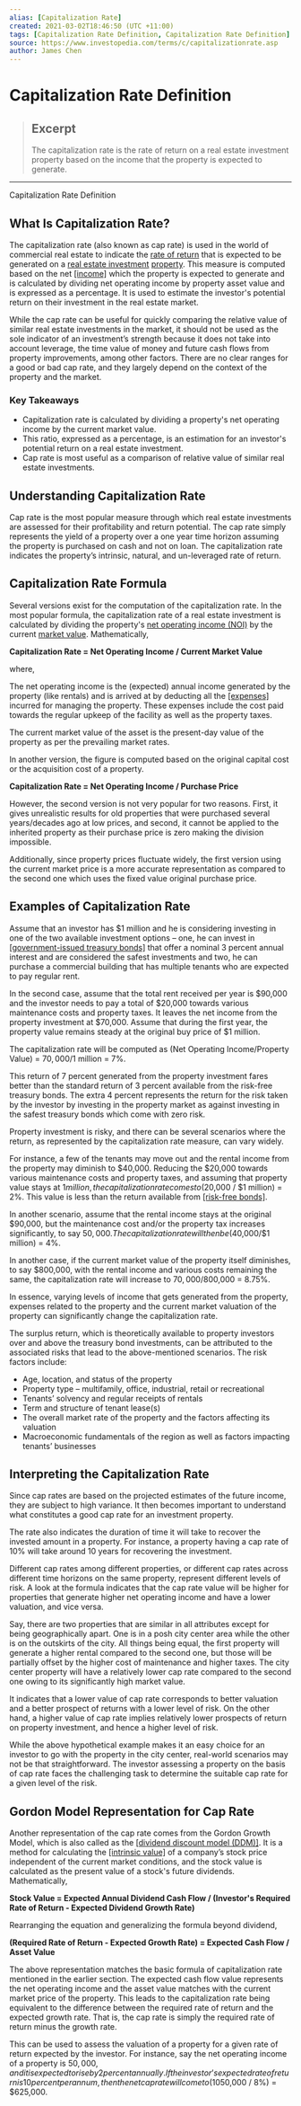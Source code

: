```yaml
---
alias: [Capitalization Rate]
created: 2021-03-02T18:46:50 (UTC +11:00)
tags: [Capitalization Rate Definition, Capitalization Rate Definition]
source: https://www.investopedia.com/terms/c/capitalizationrate.asp
author: James Chen
---
```


# Capitalization Rate Definition

> ## Excerpt
> The capitalization rate is the rate of return on a real estate investment property based on the income that the property is expected to generate.

---

Capitalization Rate Definition
## What Is Capitalization Rate?

The capitalization rate (also known as cap rate) is used in the world of commercial real estate to indicate the [rate of return](https://www.investopedia.com/terms/r/rateofreturn.asp) that is expected to be generated on a [real estate investment](https://www.investopedia.com/terms/i/investmentrealestate.asp) [property](https://www.investopedia.com/terms/p/property.asp). This measure is computed based on the net [[income]](https://www.investopedia.com/terms/i/income.asp) which the property is expected to generate and is calculated by dividing net operating income by property asset value and is expressed as a percentage. It is used to estimate the investor's potential return on their investment in the real estate market.

While the cap rate can be useful for quickly comparing the relative value of similar real estate investments in the market, it should not be used as the sole indicator of an investment’s strength because it does not take into account leverage, the time value of money and future cash flows from property improvements, among other factors. There are no clear ranges for a good or bad cap rate, and they largely depend on the context of the property and the market.

### Key Takeaways

-   Capitalization rate is calculated by dividing a property's net operating income by the current market value.
-   This ratio, expressed as a percentage, is an estimation for an investor's potential return on a real estate investment.
-   Cap rate is most useful as a comparison of relative value of similar real estate investments.

## Understanding Capitalization Rate

Cap rate is the most popular measure through which real estate investments are assessed for their profitability and return potential. The cap rate simply represents the yield of a property over a one year time horizon assuming the property is purchased on cash and not on loan. The capitalization rate indicates the property’s intrinsic, natural, and un-leveraged rate of return.

## Capitalization Rate Formula

Several versions exist for the computation of the capitalization rate. In the most popular formula, the capitalization rate of a real estate investment is calculated by dividing the property's [net operating income (NOI)](https://www.investopedia.com/terms/n/noi.asp) by the current [market value](https://www.investopedia.com/terms/m/marketvalue.asp). Mathematically,

**Capitalization Rate = Net Operating Income / Current Market Value**

where,

The net operating income is the (expected) annual income generated by the property (like rentals) and is arrived at by deducting all the [[expenses]](https://www.investopedia.com/terms/e/expense.asp) incurred for managing the property. These expenses include the cost paid towards the regular upkeep of the facility as well as the property taxes.

The current market value of the asset is the present-day value of the property as per the prevailing market rates.

In another version, the figure is computed based on the original capital cost or the acquisition cost of a property.

**Capitalization Rate = Net Operating Income / Purchase Price**

However, the second version is not very popular for two reasons. First, it gives unrealistic results for old properties that were purchased several years/decades ago at low prices, and second, it cannot be applied to the inherited property as their purchase price is zero making the division impossible.

Additionally, since property prices fluctuate widely, the first version using the current market price is a more accurate representation as compared to the second one which uses the fixed value original purchase price.

## Examples of Capitalization Rate

Assume that an investor has $1 million and he is considering investing in one of the two available investment options – one, he can invest in [[government-issued treasury bonds]](https://www.investopedia.com/terms/t/treasurybond.asp) that offer a nominal 3 percent annual interest and are considered the safest investments and two, he can purchase a commercial building that has multiple tenants who are expected to pay regular rent.

In the second case, assume that the total rent received per year is $90,000 and the investor needs to pay a total of $20,000 towards various maintenance costs and property taxes. It leaves the net income from the property investment at $70,000. Assume that during the first year, the property value remains steady at the original buy price of $1 million.

The capitalization rate will be computed as (Net Operating Income/Property Value) = $70,000/$1 million = 7%.

This return of 7 percent generated from the property investment fares better than the standard return of 3 percent available from the risk-free treasury bonds. The extra 4 percent represents the return for the risk taken by the investor by investing in the property market as against investing in the safest treasury bonds which come with zero risk.

Property investment is risky, and there can be several scenarios where the return, as represented by the capitalization rate measure, can vary widely.

For instance, a few of the tenants may move out and the rental income from the property may diminish to $40,000. Reducing the $20,000 towards various maintenance costs and property taxes, and assuming that property value stays at $1 million, the capitalization rate comes to ($20,000 / $1 million) = 2%. This value is less than the return available from [[risk-free bonds]](https://www.investopedia.com/ask/answers/168.asp).

In another scenario, assume that the rental income stays at the original $90,000, but the maintenance cost and/or the property tax increases significantly, to say $50,000. The capitalization rate will then be ($40,000/$1 million) = 4%.

In another case, if the current market value of the property itself diminishes, to say $800,000, with the rental income and various costs remaining the same, the capitalization rate will increase to $70,000/$800,000 = 8.75%.

In essence, varying levels of income that gets generated from the property, expenses related to the property and the current market valuation of the property can significantly change the capitalization rate.

The surplus return, which is theoretically available to property investors over and above the treasury bond investments, can be attributed to the associated risks that lead to the above-mentioned scenarios. The risk factors include:

-   Age, location, and status of the property
-   Property type – multifamily, office, industrial, retail or recreational
-   Tenants’ solvency and regular receipts of rentals
-   Term and structure of tenant lease(s)
-   The overall market rate of the property and the factors affecting its valuation
-   Macroeconomic fundamentals of the region as well as factors impacting tenants’ businesses

## Interpreting the Capitalization Rate

Since cap rates are based on the projected estimates of the future income, they are subject to high variance. It then becomes important to understand what constitutes a good cap rate for an investment property.

The rate also indicates the duration of time it will take to recover the invested amount in a property. For instance, a property having a cap rate of 10% will take around 10 years for recovering the investment.

Different cap rates among different properties, or different cap rates across different time horizons on the same property, represent different levels of risk. A look at the formula indicates that the cap rate value will be higher for properties that generate higher net operating income and have a lower valuation, and vice versa.

Say, there are two properties that are similar in all attributes except for being geographically apart. One is in a posh city center area while the other is on the outskirts of the city. All things being equal, the first property will generate a higher rental compared to the second one, but those will be partially offset by the higher cost of maintenance and higher taxes. The city center property will have a relatively lower cap rate compared to the second one owing to its significantly high market value.

It indicates that a lower value of cap rate corresponds to better valuation and a better prospect of returns with a lower level of risk. On the other hand, a higher value of cap rate implies relatively lower prospects of return on property investment, and hence a higher level of risk.

While the above hypothetical example makes it an easy choice for an investor to go with the property in the city center, real-world scenarios may not be that straightforward. The investor assessing a property on the basis of cap rate faces the challenging task to determine the suitable cap rate for a given level of the risk.

## Gordon Model Representation for Cap Rate

Another representation of the cap rate comes from the Gordon Growth Model, which is also called as the [[dividend discount model (DDM)]](https://www.investopedia.com/terms/d/ddm.asp). It is a method for calculating the [[intrinsic value]](https://www.investopedia.com/terms/i/intrinsicvalue.asp) of a company’s stock price independent of the current market conditions, and the stock value is calculated as the present value of a stock's future dividends. Mathematically,

**Stock Value = Expected Annual Dividend Cash Flow / (Investor's Required Rate of Return - Expected Dividend Growth Rate)**

Rearranging the equation and generalizing the formula beyond dividend,

**(Required Rate of Return - Expected Growth Rate) = Expected Cash Flow / Asset Value**

The above representation matches the basic formula of capitalization rate mentioned in the earlier section. The expected cash flow value represents the net operating income and the asset value matches with the current market price of the property. This leads to the capitalization rate being equivalent to the difference between the required rate of return and the expected growth rate. That is, the cap rate is simply the required rate of return minus the growth rate.

This can be used to assess the valuation of a property for a given rate of return expected by the investor. For instance, say the net operating income of a property is $50,000, and it is expected to rise by 2 percent annually. If the investor’s expected rate of return is 10 percent per annum, then the net cap rate will come to (10% - 2%) = 8%. Using it in the above formula, the asset valuation comes to ($50,000 / 8%) = $625,000.

